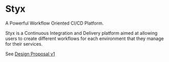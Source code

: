 # Styx

A Powerful Workflow Oriented CI/CD Platform.

Styx is a Continuous Integration and Delivery platform aimed at allowing users
to create different workflows for each environment that they manage for their
services.

See [Design Proposal v1](./docs/proposals/README.md)

